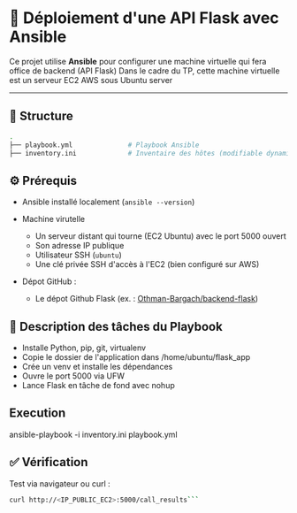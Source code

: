 # 🚀 Déploiement d'une API Flask avec Ansible

Ce projet utilise **Ansible** pour configurer une machine virtuelle qui fera office de backend (API Flask)
Dans le cadre du TP, cette machine virtuelle est un serveur EC2 AWS sous Ubuntu server

---

## 📁 Structure

```bash
.
├── playbook.yml              # Playbook Ansible
├── inventory.ini             # Inventaire des hôtes (modifiable dynamiquement)
```

## ⚙️ Prérequis

* Ansible installé localement (`ansible --version`)

* Machine virutelle
  * Un serveur distant qui tourne (EC2 Ubuntu) avec le port 5000 ouvert
  * Son adresse IP publique
  * Utilisateur SSH (`ubuntu`)
  * Une clé privée SSH d'accès à l'EC2 (bien configuré sur AWS)

* Dépot GitHub :
  * Le dépot Github Flask (ex. : [Othman-Bargach/backend-flask](https://github.com/Othman-Bargach/backend-flask))

## 📄 Description des tâches du Playbook

* Installe Python, pip, git, virtualenv
* Copie le dossier de l'application dans /home/ubuntu/flask_app
* Crée un venv et installe les dépendances
* Ouvre le port 5000 via UFW
* Lance Flask en tâche de fond avec nohup

## Execution

ansible-playbook -i inventory.ini playbook.yml

## ✅ Vérification

Test via navigateur ou curl :

```bash
curl http://<IP_PUBLIC_EC2>:5000/call_results```